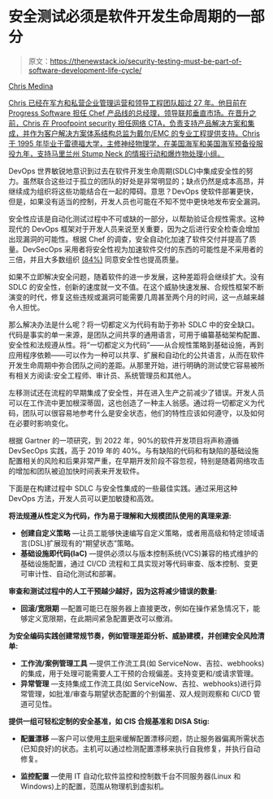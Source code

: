 # 安全测试必须是软件开发生命周期的一部分

> 原文：<https://thenewstack.io/security-testing-must-be-part-of-software-development-life-cycle/>

[](https://www.chef.io/)

[Chris Medina](https://www.chef.io/)

[Chris 已经在军方和私营企业管理运营和领导工程团队超过 27 年。他目前在 Progress Software 担任 Chef 产品线的总经理，领导联邦垂直市场。在晋升之前，Chris 在 Proofpoint security 担任网络 CTA，负责支持产品解决方案和集成，并作为客户解决方案体系结构总监为戴尔/EMC 的专业工程提供支持。Chris 于 1995 年毕业于雷德福大学，主修神经物理学，在美国海军和美国海军预备役服役九年，支持马里兰州 Stump Neck 的情报行动和爆炸物处理小组。](https://www.chef.io/)

[](https://www.chef.io/)[](https://www.chef.io/)

DevOps 世界敏锐地意识到过去在软件开发生命周期(SDLC)中集成安全性的努力。虽然联合这些过于孤立的团队的好处是非常明显的；缺点仍然是成本高昂，并继续成为组织将这些功能结合在一起的障碍。意思？DevOps 使软件部署更快，但是，如果没有适当的控制，开发人员也可能在不知不觉中更快地发布安全漏洞。

安全性应该是自动化测试过程中不可或缺的一部分，以帮助验证合规性需求。这种现代的 DevOps 框架对于开发人员来说至关重要，因为之后进行安全检查会增加出现漏洞的可能性。根据 Chef 的调查，安全自动化加速了软件交付并提高了质量。DevSecOps 采用者将安全性视为加速软件交付的东西的可能性是不采用者的三倍，并且大多数组织 [(84%)](https://mailtrack.io/trace/link/0a5a4abc23effa19533b3ed280dbcbd736e02794?url=https%3A%2F%2Fblog.chef.io%2Fsurvey-results-devsecops-drives-efficiency-security-and-agility&userId=7131018&signature=4cc9fd159d642274) 同意安全性也提高质量。

如果不立即解决安全问题，随着软件的进一步发展，这种差距将会继续扩大。没有 SDLC 的安全性，创新的速度就一文不值。在这个威胁快速发展、合规性框架不断演变的时代，修复这些违规或漏洞可能需要几周甚至两个月的时间，这一点越来越令人担忧。

那么解决办法是什么呢？将一切都定义为代码有助于弥补 SDLC 中的安全缺口。代码是事实的单一来源，是团队之间共享的通用语言，可用于编纂基础架构配置、安全性和法规遵从性。将“一切都定义为代码”——从合规性策略到基础设施，再到应用程序依赖——可以作为一种可以共享、扩展和自动化的公共语言，从而在软件开发生命周期中弥合团队之间的差距。从那里开始，进行明确的测试使它容易被所有相关方阅读:安全工程师、审计员、系统管理员和其他人。

左移测试还在流程的早期集成了安全性，并在进入生产之前减少了错误。开发人员可以在工作流中更加根深蒂固，这也创造了一种主人翁感。通过将一切都定义为代码，团队可以很容易地参考什么是安全状态，他们的特性应该如何遵守，以及如何在必要时影响变化。

根据 Gartner 的一项研究，到 2022 年，90%的软件开发项目将声称遵循 DevSecOps 实践，高于 2019 年的 40%。与有缺陷的代码和有缺陷的基础设施配置相关的风险和后果非常严重，在早期开发阶段不容忽视，特别是随着网络攻击的增加和团队被迫加快时间表来开发软件。

下面是在构建过程中 SDLC 与安全性集成的一些最佳实践。通过采用这种 DevOps 方法，开发人员可以更加敏捷和高效。

**将法规遵从性定义为代码，作为易于理解和大规模团队使用的真理来源:**

*   **创建自定义策略** —让员工能够快速编写自定义策略，或者用高级和特定领域语言(DSL)扩展现有的“期望状态”策略。
*   **基础设施即代码(IaC)** —提供必须以与版本控制系统(VCS)兼容的格式维护的基础设施配置，通过 CI/CD 流程和工具实现对等代码审查、版本控制、变更可审计性、自动化测试和部署。

**审查和测试过程中的人工干预越少越好，因为这将减少错误的数量:**

*   **回滚/宽限期** —配置可能已在服务器上直接更改，例如在操作紧急情况下，能够定义宽限期，在此期间紧急配置更改可以撤消。

**为安全编码实践创建常规节奏，例如管理差距分析、威胁建模，并创建安全风险清单:**

*   **工作流/案例管理工具** —提供工作流工具(如 ServiceNow、吉拉、webhooks)的集成，用于处理可能需要人工干预的合规偏差。支持变更和/或请求管理。
*   **异常管理** —支持集成工作流工具(如 ServiceNow、吉拉、webhooks)进行异常管理，如批准/审查与期望状态配置的个别偏差、双人规则观察和 CI/CD 管道可见性。

**提供一组可轻松定制的安全基准，如 CIS 合规基准和 DISA Stig:**

*   **配置漂移** —客户可以使用[主厨](https://www.chef.io/products/enterprise-automation-stack)来缓解配置漂移问题，防止服务器偏离所需状态(已知良好)的状态。主机可以通过检测配置漂移来执行自我修复，并执行自动修复。

*   **监控配置** —使用 IT 自动化软件监控和控制数千台不同服务器(Linux 和 Windows)上的配置，范围从物理机到虚拟机。

<svg xmlns:xlink="http://www.w3.org/1999/xlink" viewBox="0 0 68 31" version="1.1"><title>Group</title> <desc>Created with Sketch.</desc></svg>